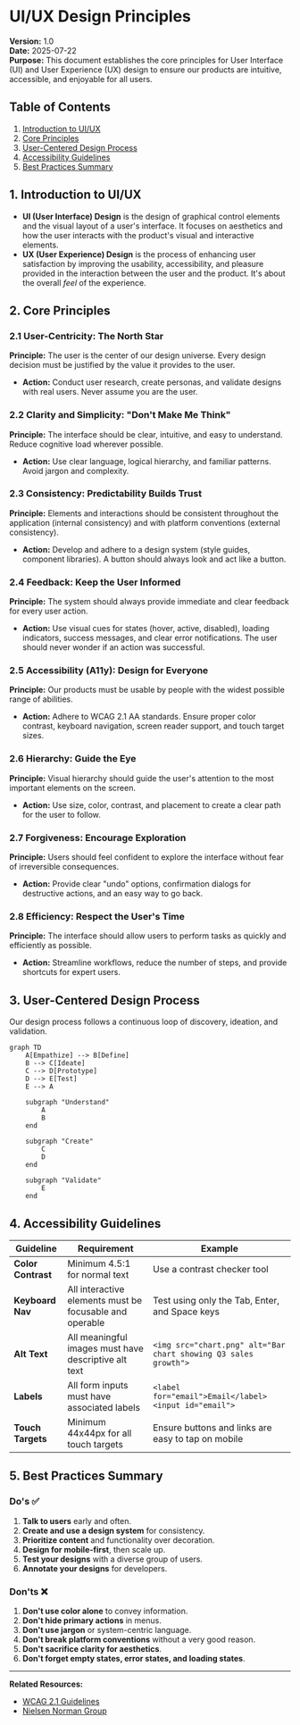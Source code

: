 # UI/UX Design Principles

**Version:** 1.0  
**Date:** 2025-07-22  
**Purpose:** This document establishes the core principles for User Interface (UI) and User Experience (UX) design to ensure our products are intuitive, accessible, and enjoyable for all users.

## Table of Contents

1. [Introduction to UI/UX](#1-introduction-to-uiux)
2. [Core Principles](#2-core-principles)
3. [User-Centered Design Process](#3-user-centered-design-process)
4. [Accessibility Guidelines](#4-accessibility-guidelines)
5. [Best Practices Summary](#5-best-practices-summary)

## 1. Introduction to UI/UX

- **UI (User Interface) Design** is the design of graphical control elements and the visual layout of a user's interface. It focuses on aesthetics and how the user interacts with the product's visual and interactive elements.
- **UX (User Experience) Design** is the process of enhancing user satisfaction by improving the usability, accessibility, and pleasure provided in the interaction between the user and the product. It's about the overall *feel* of the experience.

## 2. Core Principles

### 2.1 User-Centricity: The North Star
**Principle:** The user is the center of our design universe. Every design decision must be justified by the value it provides to the user.
- **Action:** Conduct user research, create personas, and validate designs with real users. Never assume you are the user.

### 2.2 Clarity and Simplicity: "Don't Make Me Think"
**Principle:** The interface should be clear, intuitive, and easy to understand. Reduce cognitive load wherever possible.
- **Action:** Use clear language, logical hierarchy, and familiar patterns. Avoid jargon and complexity.

### 2.3 Consistency: Predictability Builds Trust
**Principle:** Elements and interactions should be consistent throughout the application (internal consistency) and with platform conventions (external consistency).
- **Action:** Develop and adhere to a design system (style guides, component libraries). A button should always look and act like a button.

### 2.4 Feedback: Keep the User Informed
**Principle:** The system should always provide immediate and clear feedback for every user action.
- **Action:** Use visual cues for states (hover, active, disabled), loading indicators, success messages, and clear error notifications. The user should never wonder if an action was successful.

### 2.5 Accessibility (A11y): Design for Everyone
**Principle:** Our products must be usable by people with the widest possible range of abilities.
- **Action:** Adhere to WCAG 2.1 AA standards. Ensure proper color contrast, keyboard navigation, screen reader support, and touch target sizes.

### 2.6 Hierarchy: Guide the Eye
**Principle:** Visual hierarchy should guide the user's attention to the most important elements on the screen.
- **Action:** Use size, color, contrast, and placement to create a clear path for the user to follow.

### 2.7 Forgiveness: Encourage Exploration
**Principle:** Users should feel confident to explore the interface without fear of irreversible consequences.
- **Action:** Provide clear "undo" options, confirmation dialogs for destructive actions, and an easy way to go back.

### 2.8 Efficiency: Respect the User's Time
**Principle:** The interface should allow users to perform tasks as quickly and efficiently as possible.
- **Action:** Streamline workflows, reduce the number of steps, and provide shortcuts for expert users.

## 3. User-Centered Design Process

Our design process follows a continuous loop of discovery, ideation, and validation.

```mermaid
graph TD
    A[Empathize] --> B[Define]
    B --> C[Ideate]
    C --> D[Prototype]
    D --> E[Test]
    E --> A
    
    subgraph "Understand"
        A
        B
    end
    
    subgraph "Create"
        C
        D
    end
    
    subgraph "Validate"
        E
    end
```

## 4. Accessibility Guidelines

| Guideline | Requirement | Example |
|-----------|-------------|---------|
| **Color Contrast** | Minimum 4.5:1 for normal text | Use a contrast checker tool |
| **Keyboard Nav** | All interactive elements must be focusable and operable | Test using only the Tab, Enter, and Space keys |
| **Alt Text** | All meaningful images must have descriptive alt text | `<img src="chart.png" alt="Bar chart showing Q3 sales growth">` |
| **Labels** | All form inputs must have associated labels | `<label for="email">Email</label><input id="email">` |
| **Touch Targets** | Minimum 44x44px for all touch targets | Ensure buttons and links are easy to tap on mobile |

## 5. Best Practices Summary

### Do's ✅
1. **Talk to users** early and often.
2. **Create and use a design system** for consistency.
3. **Prioritize content** and functionality over decoration.
4. **Design for mobile-first**, then scale up.
5. **Test your designs** with a diverse group of users.
6. **Annotate your designs** for developers.

### Don'ts ❌
1. **Don't use color alone** to convey information.
2. **Don't hide primary actions** in menus.
3. **Don't use jargon** or system-centric language.
4. **Don't break platform conventions** without a very good reason.
5. **Don't sacrifice clarity for aesthetics**.
6. **Don't forget empty states, error states, and loading states**.

---
**Related Resources:**
- [WCAG 2.1 Guidelines](https://www.w3.org/TR/WCAG21/)
- [Nielsen Norman Group](https://www.nngroup.com/)

